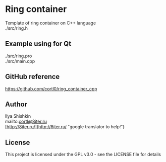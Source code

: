 # Ring container
Template of ring container on C++ language  
./src/ring.h

## Example using for Qt
./src/ring.pro  
./src/main.cpp

## GitHub reference
https://github.com/cortl0/ring_container_cpp

## Author
Ilya Shishkin  
mailto:cortl@8iter.ru  
[http://8iter.ru/](http://8iter.ru/ "google translator to help!")

## License
This project is licensed under the GPL v3.0 - see the LICENSE file for details
